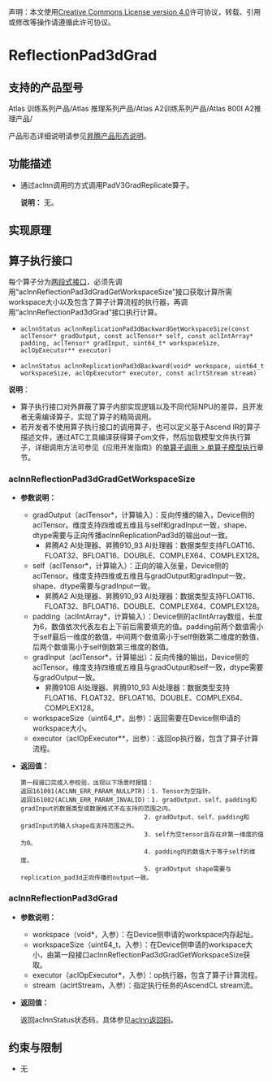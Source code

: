 声明：本文使用[Creative Commons License version 4.0](https://creativecommons.org/licenses/by/4.0/legalcode)许可协议，转载、引用或修改等操作请遵循此许可协议。

# ReflectionPad3dGrad

## 支持的产品型号

Atlas 训练系列产品/Atlas 推理系列产品/Atlas A2训练系列产品/Atlas 800I A2推理产品/

产品形态详细说明请参见[昇腾产品形态说明](https://www.hiascend.com/document/redirect/CannCommunityProductForm)。

## 功能描述

- 通过aclnn调用的方式调用PadV3GradReplicate算子。

  **说明：**
  无。

## 实现原理



## 算子执行接口

每个算子分为[两段式接口](common/两段式接口.md)，必须先调用“aclnnReflectionPad3dGradGetWorkspaceSize”接口获取计算所需workspace大小以及包含了算子计算流程的执行器，再调用“aclnnReflectionPad3dGrad”接口执行计算。

* `aclnnStatus aclnnReplicationPad3dBackwardGetWorkspaceSize(const aclTensor* gradOutput, const aclTensor* self, const aclIntArray* padding, aclTensor* gradInput, uint64_t* workspaceSize, aclOpExecutor** executor)`

* `aclnnStatus aclnnReplicationPad3dBackward(void* workspace, uint64_t workspaceSize, aclOpExecutor* executor, const aclrtStream stream)`

**说明**：

- 算子执行接口对外屏蔽了算子内部实现逻辑以及不同代际NPU的差异，且开发者无需编译算子，实现了算子的精简调用。
- 若开发者不使用算子执行接口的调用算子，也可以定义基于Ascend IR的算子描述文件，通过ATC工具编译获得算子om文件，然后加载模型文件执行算子，详细调用方法可参见《应用开发指南》的[单算子调用 > 单算子模型执行](https://hiascend.com/document/redirect/CannCommunityCppOpcall)章节。

### aclnnReflectionPad3dGradGetWorkspaceSize

- **参数说明：**
  
  - gradOutput（aclTensor*，计算输入）：反向传播的输入，Device侧的aclTensor。维度支持四维或五维且与self和gradInput一致，shape、dtype需要与正向传播aclnnReplicationPad3d的输出out一致。
    - 昇腾A2 AI处理器、昇腾910_93 AI处理器：数据类型支持FLOAT16、FLOAT32、BFLOAT16、DOUBLE、COMPLEX64、COMPLEX128。
  - self（aclTensor*，计算输入）：正向的输入张量，Device侧的aclTensor。维度支持四维或五维且与gradOutput和gradInput一致，shape、dtype需要与gradInput一致。
    - 昇腾A2 AI处理器、昇腾910_93 AI处理器：数据类型支持FLOAT16、FLOAT32、BFLOAT16、DOUBLE、COMPLEX64、COMPLEX128。
  - padding（aclIntArray*，计算输入）：Device侧的aclIntArray数组，长度为6，数值依次代表左右上下前后需要填充的值。padding前两个数值需小于self最后一维度的数值，中间两个数值需小于self倒数第二维度的数值，后两个数值需小于self倒数第三维度的数值。
  - gradInput（aclTensor*，计算输出）：反向传播的输出，Device侧的aclTensor。维度支持四维或五维且与gradOutput和self一致，dtype需要与gradOutput一致。
    - 昇腾910B AI处理器、昇腾910_93 AI处理器：数据类型支持FLOAT16、FLOAT32、BFLOAT16、DOUBLE、COMPLEX64、COMPLEX128。
  - workspaceSize（uint64_t*，出参）：返回需要在Device侧申请的workspace大小。
  - executor（aclOpExecutor**，出参）：返回op执行器，包含了算子计算流程。
- **返回值：**
    ```
  第一段接口完成入参校验，出现以下场景时报错：
  返回161001(ACLNN_ERR_PARAM_NULLPTR)：1. Tensor为空指针。
  返回161002(ACLNN_ERR_PARAM_INVALID)：1. gradOutput、self、padding和gradInput的数据类型或数据格式不在支持的范围之内。
                                      2. gradOutput、self、padding和gradInput的输入shape在支持范围之外。
                                      3. self为空tensor且存在非第一维度的值为0。
                                      4. padding内的数值大于等于self的维度。
                                      5. gradOutput shape需要与replication_pad3d正向传播的output一致。
  ```
### aclnnReflectionPad3dGrad

- **参数说明：**
  
  - workspace（void\*，入参）：在Device侧申请的workspace内存起址。
  - workspaceSize（uint64\_t，入参）：在Device侧申请的workspace大小，由第一段接口aclnnReflectionPad3dGradGetWorkspaceSize获取。
  - executor（aclOpExecutor\*，入参）：op执行器，包含了算子计算流程。
  - stream（aclrtStream，入参）：指定执行任务的AscendCL stream流。
- **返回值：**
  
  返回aclnnStatus状态码，具体参见[aclnn返回码](https://www.hiascend.com/document/detail/zh/CANNCommunityEdition/800alpha003/apiref/aolapi/context/common/aclnn%E8%BF%94%E5%9B%9E%E7%A0%81_fuse.md)。

## 约束与限制
- 无
